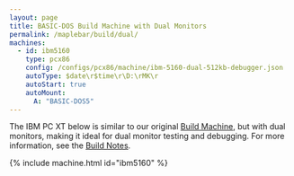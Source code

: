```yaml
---
layout: page
title: BASIC-DOS Build Machine with Dual Monitors
permalink: /maplebar/build/dual/
machines:
  - id: ibm5160
    type: pcx86
    config: /configs/pcx86/machine/ibm-5160-dual-512kb-debugger.json
    autoType: $date\r$time\r\D:\rMK\r
    autoStart: true
    autoMount:
      A: "BASIC-DOS5"
---
```


The IBM PC XT below is similar to our original [Build Machine](../), but
with dual monitors, making it ideal for dual monitor testing and debugging.
For more information, see the [Build Notes](../#basic-dos-build-notes).

{% include machine.html id="ibm5160" %}
